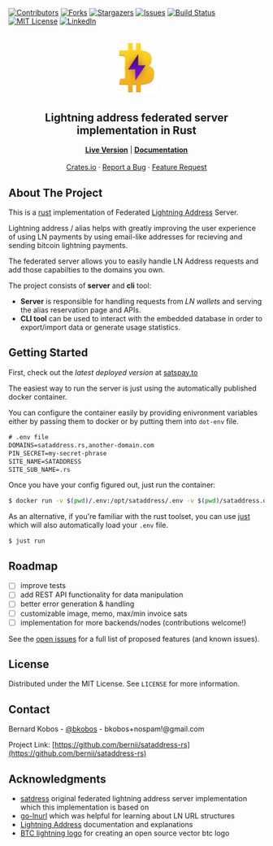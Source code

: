<div id="top"></div>

<!-- PROJECT SHIELDS -->
<!--
*** I'm using markdown "reference style" links for readability.
*** Reference links are enclosed in brackets [ ] instead of parentheses ( ).
*** See the bottom of this document for the declaration of the reference variables
*** for contributors-url, forks-url, etc. This is an optional, concise syntax you may use.
*** https://www.markdownguide.org/basic-syntax/#reference-style-links
-->
[![Contributors][contributors-shield]][contributors-url]
[![Forks][forks-shield]][forks-url]
[![Stargazers][stars-shield]][stars-url]
[![Issues][issues-shield]][issues-url]
[![Build Status][build-status]][build-status-url]
[![MIT License][license-shield]][license-url]
[![LinkedIn][linkedin-shield]][linkedin-url]


<br />
<div align="center">
  <a href="https://github.com/bernii/sataddress-rs">
    <img src="https://raw.githubusercontent.com/bernii/sataddress-rs/7a09f16a116f1211d1e961bc7e78a1add88f6a4e/assets/inv_banner.png" alt="SatAddress RS logo" width="80">
  </a>

<h2 align="center">Lightning address federated server implementation in Rust</h3>
  <p align="center">
    <a href="https://satspay.to"><strong>Live Version</strong></a> | 
    <a href="https://docs.rs/sataddress/latest/sataddress/index.html"><strong>Documentation</strong></a>
    <br />
    <br />
    <a href="https://crates.io/crates/sataddress">Crates.io</a>
    ·
    <a href="https://github.com/bernii/sataddress-rs/issues">Report a Bug</a>
    ·
    <a href="https://github.com/bernii/sataddress-rs/issues">Feature Request</a>
  </p>
</div>


## About The Project

This is a [rust](https://www.rust-lang.org/) implementation of Federated [Lightning Address](https://lightningaddress.com/) Server.

Lightning address / alias helps with greatly improving the user experience of using LN payments by using email-like addresses for recieving and sending bitcoin lightning payments.

The federated server allows you to easily handle LN Address requests and add those capabilties to the domains you own.

The project consists of **server** and **cli** tool:
* **Server** is responsible for handling requests from *LN wallets* and serving the alias reservation page and APIs.
* **CLI tool** can be used to interact with the embedded database in order to export/import data or generate usage statistics.

## Getting Started

First, check out the *latest deployed version* at [satspay.to](https://satspay.to/)

The easiest way to run the server is just using the automatically published docker container.

You can configure the container easily by providing enivronment variables either by passing them to docker or by putting them into `dot-env` file.

```
# .env file
DOMAINS=sataddress.rs,another-domain.com
PIN_SECRET=my-secret-phrase
SITE_NAME=SATADDRESS
SITE_SUB_NAME=.rs
```

Once you have your config figured out, just run the container:

```bash
$ docker run -v $(pwd)/.env:/opt/sataddress/.env -v $(pwd)/sataddress.db:/opt/sataddress/sataddress.db --name sataddress -it --rm sataddress:latest
```

As an alternative, if you're familiar with the rust toolset, you can use [just](https://github.com/casey/just) which will also automatically load your `.env` file. 
```bash
$ just run
```

## Roadmap

- [ ] improve tests
- [ ] add REST API functionality for data manipulation
- [ ] better error generation & handling
- [ ] customizable image, memo, max/min invoice sats
- [ ] implementation for more backends/nodes (contributions welcome!)

See the [open issues](https://github.com/bernii/sataddress-rs/issues) for a full list of proposed features (and known issues).


## License

Distributed under the MIT License. See `LICENSE` for more information.


## Contact

Bernard Kobos - [@bkobos](https://twitter.com/bkobos) - bkobos+nospam!@gmail.com

Project Link: [https://github.com/bernii/sataddress-rs](https://github.com/bernii/sataddress-rs)

## Acknowledgments

* [satdress](https://github.com/nbd-wtf/satdress) original federated lightning address server implementation which this implementation is based on
* [go-lnurl](https://github.com/fiatjaf/go-lnurl) which was helpful for learning about LN URL structures
* [Lightning Address](https://github.com/andrerfneves/lightning-address) documentation and explanations
* [BTC lightning logo](https://github.com/shocknet/bitcoin-lightning-logo) for creating an open source vector btc logo


<!-- MARKDOWN LINKS & IMAGES -->
<!-- https://www.markdownguide.org/basic-syntax/#reference-style-links -->
[contributors-shield]: https://img.shields.io/github/contributors/bernii/sataddress-rs.svg?style=for-the-badge
[contributors-url]: https://github.com/bernii/sataddress-rs/graphs/contributors
[forks-shield]: https://img.shields.io/github/forks/bernii/sataddress-rs.svg?style=for-the-badge
[forks-url]: https://github.com/bernii/sataddress-rs/network/members
[stars-shield]: https://img.shields.io/github/stars/bernii/sataddress-rs.svg?style=for-the-badge
[stars-url]: https://github.com/bernii/sataddress-rs/stargazers
[issues-shield]: https://img.shields.io/github/issues/bernii/sataddress-rs.svg?style=for-the-badge
[issues-url]: https://github.com/bernii/sataddress-rs/issues
[license-shield]: https://img.shields.io/github/license/bernii/sataddress-rs.svg?style=for-the-badge
[license-url]: https://github.com/bernii/sataddress-rs/blob/main/LICENSE
[linkedin-shield]: https://img.shields.io/badge/-LinkedIn-black.svg?style=for-the-badge&logo=linkedin&colorB=555
[linkedin-url]: https://linkedin.com/in/bernii
[product-screenshot]: images/screenshot.png
[build-status]: https://img.shields.io/endpoint.svg?url=https%3A%2F%2Factions-badge.atrox.dev%2Fbernii%2Fsataddress-rs%2Fbadge%3Fref%3Dmain&style=for-the-badge
[build-status-url]: https://actions-badge.atrox.dev/bernii/sataddress-rs/goto?ref=main